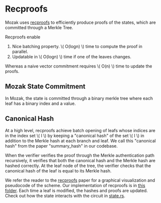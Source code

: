 # Recproofs

Mozak uses [recproofs] to efficiently produce proofs of the states, which are committed through a Merkle Tree.

Recproofs enable

1. Nice batching property. \\( O(logn) \\) time to compute the proof in parallel.
2. Updatable in \\( O(logn) \\) time if one of the leaves changes.

Whereas a naive vector commitment requires \\( O(n) \\) time to update the proofs.

## Mozak State Commitment
In Mozak, the state is committed through a binary merkle tree where each leaf has a binary index and a value.

## Canonical Hash
At a high level, recproofs achieve batch opening of leafs whose indices are in the index set \\( I \\) by keeping a "canonical hash" of the set \\( I \\) in addition to the Merkle hash at each branch and leaf. We call this "canonical hash" from the paper "summary_hash" in our codebase.

When the verifier verifies the proof through the Merkle authentication path recursively, it verifies that both the canonical hash and the Merkle hash are hashed correctly. At the leaf node of the tree, the verifier checks that the canonical hash of the leaf is equal to its Merkle hash.

We refer the reader to the [recproofs] paper for a graphical visualization and pseudocode of the scheme. Our implementation of recproofs is in [this folder]. Each time a leaf is modified, the hashes and proofs are updated. Check out how the state interacts with the circuit in [state.rs].


[recproofs]: https://uploads-ssl.webflow.com/6460ebf2b6ff254688bebf1c/64e4dd54d9198fde8d58ef44_main.pdf
[this folder]: ../../circuits/src/recproof
[state.rs]: ../../node/src/block_proposer/state.rs
